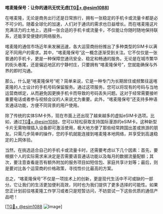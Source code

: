 **喀麦隆保号：让你的通讯无忧无虑[[TG💪+ @esim1088](https://t.me/s/esim1088)]**

在喀麦隆，无论是商务出行还是日常旅行，拥有一张稳定的手机卡或流量卡都是必不可少的。随着全球化的加速，人们对于通讯的需求也日益增长。而在喀麦隆这片充满活力的土地上，选择一张合适的手机卡或流量卡，不仅能让你随时随地保持联系，还能享受便捷的网络服务。

喀麦隆的通信市场近年来发展迅速，各大运营商纷纷推出了多种类型的SIM卡以满足不同用户的需求。其中，“喀麦隆保号”这一概念逐渐受到关注。它不仅仅是一张普通的手机卡，更是一种保障您通讯安全、稳定和畅通的服务。无论是在城市繁华的街头巷尾，还是偏远地区的宁静村庄，只要拥有“喀麦隆保号”，您就能确保与外界的即时沟通。

那么，什么是“喀麦隆保号”呢？简单来说，它是一种专门为长期居住或频繁往返喀麦隆的人士设计的手机号码保留服务。通过这项服务，您可以将现有的号码与当地运营商绑定，从而避免因更换手机卡而导致的号码丢失问题。这对于经常需要接听重要电话或者参与视频会议的人来说尤为重要。此外，“喀麦隆保号”还支持多种语言通话功能，方便不同背景的用户使用。

除了传统的实体SIM卡外，现在市面上还出现了越来越多的虚拟eSIM卡选项。比如，通过[TG💪+ @esim1088](https://t.me/s/esim1088)，您可以轻松获取支持国际漫游的eSIM卡。这种新型卡片无需物理插入设备即可激活使用，极大地方便了那些经常跨国出差或旅游的朋友。只需几步简单的操作，您的手机就能连接到喀麦隆本地网络，并享受到高速稳定的上网体验。

当然，在挑选适合自己的手机卡或流量卡时，还需要考虑以下几个因素：首先，要根据个人的实际需求来决定是否需要语音通话功能以及每月的数据流量配额；其次，要注意查看是否有额外附加的服务项目如短信包、家庭共享计划等；最后，则是要对比各个运营商的价格政策，寻找性价比最高的方案。

总之，“喀麦隆保号”不仅是一项技术上的创新，更是现代生活中不可或缺的一部分。它让我们的生活更加便利高效，同时也为我们提供了更多选择的可能性。如果您正计划前往喀麦隆工作学习或者只是短暂访问，不妨尝试一下这些优质的通信产品吧！

[[TG💪+ @esim1088](https://t.me/s/esim1088) ![Image](https://i.postimg.cc/4NQfJmqS/Snipaste-2025-05-13-00-14-12.png)]